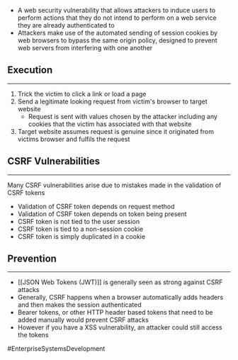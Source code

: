 - A web security vulnerability that allows attackers to induce users to perform actions that they do not intend to perform on a web service they are already authenticated to
- Attackers make use of the automated sending of session cookies by web browsers to bypass the same origin policy, designed to prevent web servers from interfering with one another

## Execution
---
1) Trick the victim to click a link or load a page
2) Send a legitimate looking request from victim's browser to target website
	- Request is sent with values chosen by the attacker including any cookies that the victim has associated with that website
3) Target website assumes request is genuine since it originated from victims browser and fulfils the request

## CSRF Vulnerabilities
---
Many CSRF vulnerabilities arise due to mistakes made in the validation of CSRF tokens
- Validation of CSRF token depends on request method
- Validation of CSRF token depends on token being present
- CSRF token is not tied to the user session
- CSRF token is tied to a non-session cookie
- CSRF token is simply duplicated in a cookie

## Prevention
---
- [[JSON Web Tokens (JWT)]] is generally seen as strong against CSRF attacks
- Generally, CSRF happens when a browser automatically adds headers and then makes the session authenticated
- Bearer tokens, or other HTTP header based tokens that need to be added manually would prevent CSRF attacks
- However if you have a XSS vulnerability, an attacker could still access the tokens

#EnterpriseSystemsDevelopment 